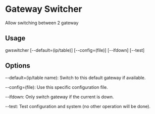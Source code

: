 # Gateway Switcher
Allow switching between 2 gateway


## Usage
gwswitcher [--default=(ip/table)] [--config=(file)] [--ifdown] [--test]

## Options
  --default=(ip/table name): Switch to this default gateway if available.

  --config=(file): Use this specific configuration file.

  --ifdown: Only switch gateway if the current is down.

  --test: Test configuration and system (no other operation will be done).
